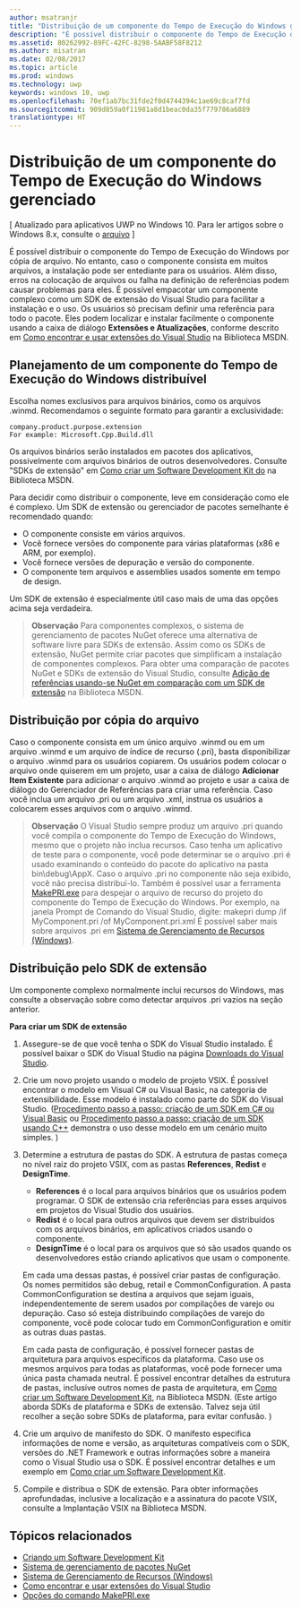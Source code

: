 ```yaml
---
author: msatranjr
title: "Distribuição de um componente do Tempo de Execução do Windows gerenciado"
description: "É possível distribuir o componente do Tempo de Execução do Windows por cópia de arquivo."
ms.assetid: 80262992-89FC-42FC-8298-5AABF58F8212
ms.author: misatran
ms.date: 02/08/2017
ms.topic: article
ms.prod: windows
ms.technology: uwp
keywords: windows 10, uwp
ms.openlocfilehash: 70ef1ab7bc31fde2f0d4744394c1ae69c8caf7fd
ms.sourcegitcommit: 909d859a0f11981a8d1beac0da35f779786a6889
translationtype: HT
---
```

# <a name="distributing-a-managed-windows-runtime-component"></a>Distribuição de um componente do Tempo de Execução do Windows gerenciado


\[ Atualizado para aplicativos UWP no Windows 10. Para ler artigos sobre o Windows 8.x, consulte o [arquivo](http://go.microsoft.com/fwlink/p/?linkid=619132) \]

É possível distribuir o componente do Tempo de Execução do Windows por cópia de arquivo. No entanto, caso o componente consista em muitos arquivos, a instalação pode ser entediante para os usuários. Além disso, erros na colocação de arquivos ou falha na definição de referências podem causar problemas para eles. É possível empacotar um componente complexo como um SDK de extensão do Visual Studio para facilitar a instalação e o uso. Os usuários só precisam definir uma referência para todo o pacote. Eles podem localizar e instalar facilmente o componente usando a caixa de diálogo **Extensões e Atualizações**, conforme descrito em [Como encontrar e usar extensões do Visual Studio](https://msdn.microsoft.com/library/vstudio/dd293638.aspx) na Biblioteca MSDN.

## <a name="planning-a-distributable-windows-runtime-component"></a>Planejamento de um componente do Tempo de Execução do Windows distribuível

Escolha nomes exclusivos para arquivos binários, como os arquivos .winmd. Recomendamos o seguinte formato para garantir a exclusividade:

``` syntax
company.product.purpose.extension
For example: Microsoft.Cpp.Build.dll
```

Os arquivos binários serão instalados em pacotes dos aplicativos, possivelmente com arquivos binários de outros desenvolvedores. Consulte "SDKs de extensão" em [Como criar um Software Development Kit do](https://msdn.microsoft.com/library/hh768146.aspx) na Biblioteca MSDN.

Para decidir como distribuir o componente, leve em consideração como ele é complexo. Um SDK de extensão ou gerenciador de pacotes semelhante é recomendado quando:

-   O componente consiste em vários arquivos.
-   Você fornece versões do componente para várias plataformas (x86 e ARM, por exemplo).
-   Você fornece versões de depuração e versão do componente.
-   O componente tem arquivos e assemblies usados somente em tempo de design.

Um SDK de extensão é especialmente útil caso mais de uma das opções acima seja verdadeira.

> **Observação**  Para componentes complexos, o sistema de gerenciamento de pacotes NuGet oferece uma alternativa de software livre para SDKs de extensão. Assim como os SDKs de extensão, NuGet permite criar pacotes que simplificam a instalação de componentes complexos. Para obter uma comparação de pacotes NuGet e SDKs de extensão do Visual Studio, consulte [Adição de referências usando-se NuGet em comparação com um SDK de extensão](https://msdn.microsoft.com/library/jj161096.aspx) na Biblioteca MSDN.

## <a name="distribution-by-file-copy"></a>Distribuição por cópia do arquivo

Caso o componente consista em um único arquivo .winmd ou em um arquivo .winmd e um arquivo de índice de recurso (.pri), basta disponibilizar o arquivo .winmd para os usuários copiarem. Os usuários podem colocar o arquivo onde quiserem em um projeto, usar a caixa de diálogo **Adicionar Item Existente** para adicionar o arquivo .winmd ao projeto e usar a caixa de diálogo do Gerenciador de Referências para criar uma referência. Caso você inclua um arquivo .pri ou um arquivo .xml, instrua os usuários a colocarem esses arquivos com o arquivo .winmd.

> **Observação**  O Visual Studio sempre produz um arquivo .pri quando você compila o componente do Tempo de Execução do Windows, mesmo que o projeto não inclua recursos. Caso tenha um aplicativo de teste para o componente, você pode determinar se o arquivo .pri é usado examinando o conteúdo do pacote do aplicativo na pasta bin\\debug\\AppX. Caso o arquivo .pri no componente não seja exibido, você não precisa distribuí-lo. Também é possível usar a ferramenta [MakePRI.exe](https://msdn.microsoft.com/library/windows/apps/jj552945.aspx) para despejar o arquivo de recurso do projeto do componente do Tempo de Execução do Windows. Por exemplo, na janela Prompt de Comando do Visual Studio, digite: makepri dump /if MyComponent.pri /of MyComponent.pri.xml É possível saber mais sobre arquivos .pri em [Sistema de Gerenciamento de Recursos (Windows)](https://msdn.microsoft.com/library/windows/apps/jj552947.aspx).

## <a name="distribution-by-extension-sdk"></a>Distribuição pelo SDK de extensão

Um componente complexo normalmente inclui recursos do Windows, mas consulte a observação sobre como detectar arquivos .pri vazios na seção anterior.

**Para criar um SDK de extensão**

1.  Assegure-se de que você tenha o SDK do Visual Studio instalado. É possível baixar o SDK do Visual Studio na página [Downloads do Visual Studio](https://www.visualstudio.com/downloads/download-visual-studio-vs).
2.  Crie um novo projeto usando o modelo de projeto VSIX. É possível encontrar o modelo em Visual C# ou Visual Basic, na categoria de extensibilidade. Esse modelo é instalado como parte do SDK do Visual Studio. ([Procedimento passo a passo: criação de um SDK em C# ou Visual Basic](https://msdn.microsoft.com/library/jj127119.aspx) ou [Procedimento passo a passo: criação de um SDK usando C++](https://msdn.microsoft.com/library/jj127117.aspx) demonstra o uso desse modelo em um cenário muito simples. )
3.  Determine a estrutura de pastas do SDK. A estrutura de pastas começa no nível raiz do projeto VSIX, com as pastas **References**, **Redist** e **DesignTime**.

    -   **References** é o local para arquivos binários que os usuários podem programar. O SDK de extensão cria referências para esses arquivos em projetos do Visual Studio dos usuários.
    -   **Redist** é o local para outros arquivos que devem ser distribuídos com os arquivos binários, em aplicativos criados usando o componente.
    -   **DesignTime** é o local para os arquivos que só são usados quando os desenvolvedores estão criando aplicativos que usam o componente.

    Em cada uma dessas pastas, é possível criar pastas de configuração. Os nomes permitidos são debug, retail e CommonConfiguration. A pasta CommonConfiguration se destina a arquivos que sejam iguais, independentemente de serem usados por compilações de varejo ou depuração. Caso só esteja distribuindo compilações de varejo do componente, você pode colocar tudo em CommonConfiguration e omitir as outras duas pastas.

    Em cada pasta de configuração, é possível fornecer pastas de arquitetura para arquivos específicos da plataforma. Caso use os mesmos arquivos para todas as plataformas, você pode fornecer uma única pasta chamada neutral. É possível encontrar detalhes da estrutura de pastas, inclusive outros nomes de pasta de arquitetura, em [Como criar um Software Development Kit](https://msdn.microsoft.com/library/hh768146.aspx), na Biblioteca MSDN. (Este artigo aborda SDKs de plataforma e SDKs de extensão. Talvez seja útil recolher a seção sobre SDKs de plataforma, para evitar confusão. )

4.  Crie um arquivo de manifesto do SDK. O manifesto especifica informações de nome e versão, as arquiteturas compatíveis com o SDK, versões do .NET Framework e outras informações sobre a maneira como o Visual Studio usa o SDK. É possível encontrar detalhes e um exemplo em [Como criar um Software Development Kit](https://msdn.microsoft.com/library/hh768146.aspx).
5.  Compile e distribua o SDK de extensão. Para obter informações aprofundadas, inclusive a localização e a assinatura do pacote VSIX, consulte a Implantação VSIX na Biblioteca MSDN.

## <a name="related-topics"></a>Tópicos relacionados

* [Criando um Software Development Kit](https://msdn.microsoft.com/library/hh768146.aspx)
* [Sistema de gerenciamento de pacotes NuGet](https://github.com/NuGet/Home)
* [Sistema de Gerenciamento de Recursos (Windows)](https://msdn.microsoft.com/library/windows/apps/jj552947.aspx)
* [Como encontrar e usar extensões do Visual Studio](https://msdn.microsoft.com/library/dd293638.aspx)
* [Opções do comando MakePRI.exe](https://msdn.microsoft.com/library/windows/apps/jj552945.aspx)
